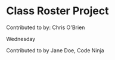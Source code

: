 # Class Roster Project
Contributed to by: Chris O'Brien
 
Wednesday

Contributed to by Jane Doe, Code Ninja
